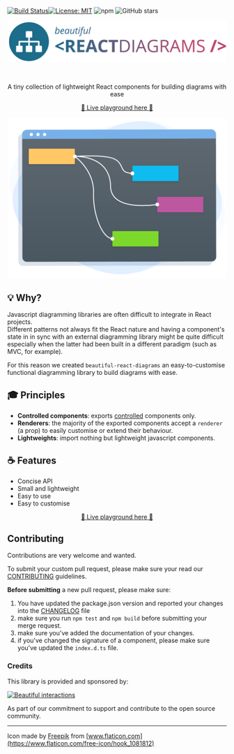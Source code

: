 [![Build Status](https://travis-ci.org/antonioru/beautiful-react-diagrams.svg?branch=master)](https://travis-ci.org/antonioru/beautiful-react-diagrams)[![License: MIT](https://img.shields.io/badge/License-MIT-yellow.svg)](https://opensource.org/licenses/MIT)
![npm](https://img.shields.io/npm/v/beautiful-react-diagrams)
![GitHub stars](https://img.shields.io/github/stars/antonioru/beautiful-react-diagrams?style=social)

<div align="center">
  <p align="center">
    <img src="./logo.png" alt="beautiful-react-diagrams" width="750px" />
  </p>
</div>
<br />
<div>
  <p align="center">
    A tiny collection of lightweight React components for building diagrams with ease
  </p>
</div>

<div>
  <p align="center">
    <a href="https://antonioru.github.io/beautiful-react-diagrams/" target="_blank">
    🌟 Live playground here 🌟
    </a>
  </p>
</div>

![Diagrams banner](./beautiful-react-diagrams.png)

## 💡 Why?

Javascript diagramming libraries are often difficult to integrate in React projects. <br />
Different patterns not always fit the React nature and having a component's state in in sync with an external
diagramming library might be quite difficult especially when the latter had been built in a different paradigm (such as MVC, for example).

For this reason we created `beautiful-react-diagrams` an easy-to-customise functional diagramming library to build 
diagrams with ease.

## 🎓 Principles

- **Controlled components**: exports [controlled](https://reactjs.org/docs/forms.html#controlled-components) components only.
- **Renderers**: the majority of the exported components accept a `renderer` (a prop) to easily customise or extend their behaviour.
- **Lightweights**: import nothing but lightweight javascript components.

## ☕️ Features

* Concise API
* Small and lightweight
* Easy to use
* Easy to customise

<div>
  <p align="center">
    <a href="https://antonioru.github.io/beautiful-react-diagrams/" target="_blank">
    🌟 Live playground here 🌟
    </a>
  </p>
</div>

## Contributing

Contributions are very welcome and wanted. 

To submit your custom pull request, please make sure your read our [CONTRIBUTING](./CONTRIBUTING.md) guidelines.

**Before submitting** a new pull request, please make sure:

1. You have updated the package.json version and reported your changes into the [CHANGELOG](./CHANGELOG.md) file
3. make sure you run `npm test` and `npm build` before submitting your merge request.
4. make sure you've added the documentation of your changes.
5. if you've changed the signature of a component, please make sure you've updated the `index.d.ts` file.

### Credits

This library is provided and sponsored by: 

<div>
  <p>
    <a href="https://beautifulinteractions.com/">
      <img src="https://beautifulinteractions.com/img/logo-colorful.svg" alt="Beautiful interactions" width="140px" />
    </a>
  </p>
</div>

As part of our commitment to support and contribute to the open source community.

---

Icon made by [Freepik](https://www.flaticon.com/authors/freepik) from [www.flaticon.com](https://www.flaticon.com/free-icon/hook_1081812)
